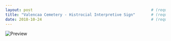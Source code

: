```yaml
---
layout: post                                                    # (require) default post layout
title: "Valencaa Cemetery - Histrocial Interpretive Sign"       # (require) a string title
date: 2018-10-24                                                # (require) a post date
---
```

![Preview](https://github.com/williamtrimble/williamtrimble.github.io/raw/master/static/img/ValenciaCemetery.PNG)
